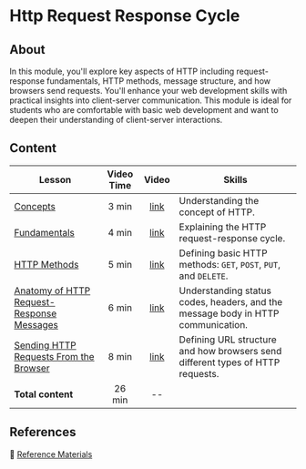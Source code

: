 <!-- ! Do not delete or rename this file! -->
<h1>
  <span class="prefix"></span>
  <span class="headline">Http Request Response Cycle</span>
</h1>

## About

In this module, you'll explore key aspects of HTTP including request-response fundamentals, HTTP methods, message structure, and how browsers send requests. You'll enhance your web development skills with practical insights into client-server communication. This module is ideal for students who are comfortable with basic web development and want to deepen their understanding of client-server interactions.

## Content

| Lesson                                                                                              | Video Time |                            Video                             | Skills                                                                           |
| --------------------------------------------------------------------------------------------------- | :--------: | :----------------------------------------------------------: | -------------------------------------------------------------------------------- |
| [Concepts](../concepts/README.md)                                                                   |   3 min    | [link](https://generalassembly.wistia.com/medias/7src9k3wxy) | Understanding the concept of HTTP.                                               |
| [Fundamentals](../fundamentals/README.md)                                                           |   4 min    | [link](https://generalassembly.wistia.com/medias/vqjjf3kk5c) | Explaining the HTTP request-response cycle.                                      |
| [HTTP Methods](../http-methods/README.md)                                                           |   5 min    | [link](https://generalassembly.wistia.com/medias/yi7ab0q4wt) | Defining basic HTTP methods: `GET`, `POST`, `PUT`, and `DELETE`.                 |
| [Anatomy of HTTP Request-Response Messages](../anatomy-of-http-request-response-messages/README.md) |   6 min    | [link](https://generalassembly.wistia.com/medias/soq4y94tal) | Understanding status codes, headers, and the message body in HTTP communication. |
| [Sending HTTP Requests From the Browser](../sending-http-requests-from-the-browser/README.md)       |   8 min    | [link](https://generalassembly.wistia.com/medias/zhfx7embhz) | Defining URL structure and how browsers send different types of HTTP requests.   |
| **Total content**                                                                                   |   26 min   |                              --                              |                                                                                  |

## References

📖 [Reference Materials](../references/README.md)
